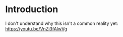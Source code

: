 # Introduction

I don't understand why this isn't a common reality yet: https://youtu.be/VnZi3fAlwVg
